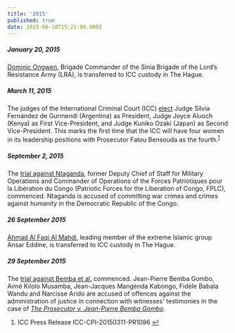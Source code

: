 ```yaml
---
title: '2015'
published: true
date: 2015-06-10T15:21:00.000Z
---
```



##### January 20, 2015

[Dominic Ongwen](https://www.icc-cpi.int/uganda/ongwen#11), Brigade Commander of the Sinia Brigade of the Lord’s Resistance Army (LRA), is transferred to ICC custody in The Hague.

##### March 11, 2015

The judges of the International Criminal Court (ICC) [elect](http://icc-cpi.int/en_menus/icc/press%20and%20media/press%20releases/Pages/pr1096.aspx) Judge Silvia Fern&aacute;ndez de Gurmendi (Argentina) as President, Judge Joyce Aluoch (Kenya) as First Vice-President, and Judge Kuniko Ozaki (Japan) as Second Vice-President. This marks the first time that the ICC will have four women in its leadership positions with Prosecutor Fatou Bensouda as the fourth.<sup id="fnref:source2015mar"><a class="footnote" href="#fn:source2015mar">1</a></sup>

##### September 2, 2015

The [trial against Ntaganda](https://www.icc-cpi.int/drc/ntaganda), former Deputy Chief of Staff for Military Operations and Commander of Operations of the Forces Patriotiques pour la Lib&eacute;ration du Congo (Patriotic Forces for the Liberation of Congo, FPLC), commenced. Ntaganda is accused of committing war crimes and crimes against humanity in the Democratic Republic of the Congo.

##### 26 September 2015

[Ahmad Al Faqi Al Mahdi](https://www.icc-cpi.int/mali/al-mahdi), leading member of the extreme Islamic group Ansar Eddine, is transferred to ICC custody in The Hague.

##### 29 September 2015

The [trial against Bemba et al.](https://www.icc-cpi.int/car/bemba?ln=en) commenced. Jean-Pierre Bemba Gombo, Aim&eacute; Kilolo Musamba, Jean-Jacques Mangenda Kabongo, Fid&egrave;le Babala Wandu and Narcisse Arido are accused of offences against the administration of justice in connection with witnesses' testimonies in the case of [*The Prosecutor v. Jean-Pierre Bemba Gombo*](https://www.icc-cpi.int/car/bemba).

<div class="footnotes"><ol><li id="fn:source2015mar"><p>ICC Press Release ICC-CPI-20150311-PR1096 <a class="reversefootnote" href="#fnref:source2015mar">↩</a></p></li></ol></div>
